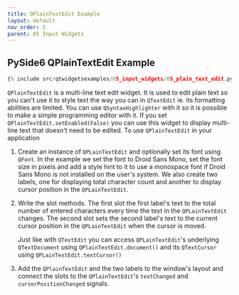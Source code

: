 ```yaml
---
title: QPlainTextEdit Example
layout: default
nav_order: 5
parent: 05 Input Widgets
---
```


## PySide6 QPlainTextEdit Example

```python
{% include src/qtwidgetsexamples/05_input_widgets/05_plain_text_edit.py %}
```

`QPlainTextEdit` is a multi-line text edit widget. It is used to edit plain text so you can't use it to style text the way you can in `QTextEdit` ie. its formatting abilities are limited. You can use `QSyntaxHighlighter` with it so it is possible to make a simple programming editor with it. If you set `QPlainTextEdit.setEnabled(False)` you can use this widget to display multi-line text that doesn't need to be edited. To use `QPlainTextEdit` in your application

1. Create an instance of `QPLainTextEdit` and optionally set its font using `QFont`. In the example we set the font to Droid Sans Mono, set the font size in pixels and add a style hint to it to use a monospace font if Droid Sans Mono is not installed on the user's system. We also create two labels, one for displaying total character count and another to display cursor position in the `QPLainTextEdit`.

2. Write the slot methods. The first slot the first label's text to the total number of entered characters every time the text in the `QPLainTextEdit` changes. The second slot sets the second label's text to the current cursor position in the `QPLainTextEdit` when the cursor is moved.

    Just like with `QTextEdit` you can access `QPLainTextEdit`'s underlying `QTextDocument` using `QPlainTextEdit.document()` and its `QTextCursor` using `QPLainTextEdit.textCursor()`

3. Add the `QPlainTextEdit` and the two labels to the window's layout and connect the slots to the `QPlainTextEdit`'s `textChanged` and `cursorPositionChanged` signals.